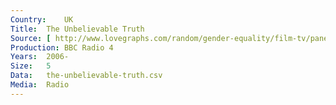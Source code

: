```yaml
---
Country:	UK
Title:	The Unbelievable Truth
Source:	[ http://www.lovegraphs.com/random/gender-equality/film-tv/panel-shows.html , http://www.bbc.co.uk/programmes/b007mf4f , https://en.wikipedia.org/wiki/The_Unbelievable_Truth_(radio_show) ]
Production:	BBC Radio 4
Years:	2006-
Size:	5
Data:	the-unbelievable-truth.csv
Media:	Radio
---
```

